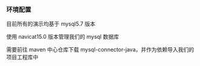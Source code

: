 ### 环境配置

目前所有的演示均基于 mysql5.7 版本

使用 navicat15.0 版本管理我们的 mysql 数据库

需要前往 maven 中心仓库下载 mysql-connector-java，并作为依赖导入我们的项目工程库中

<br>
